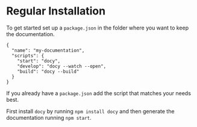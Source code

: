 # Regular Installation

To get started set up a `package.json` in the folder where you want to keep the documentation.

```
{
  "name": "my-documentation",
  "scripts": {
    "start": "docy",
    "develop": "docy --watch --open",
    "build": "docy --build"
  }
}
```

If you already have a `package.json` add the script that matches your needs best.

First install `docy` by running `npm install docy` and then generate the documentation running `npm start`.
